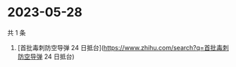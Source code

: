 # 2023-05-28

共 1 条

<!-- BEGIN -->
<!-- 最后更新时间 Sun May 28 2023 00:08:27 GMT+0800 (China Standard Time) -->

1. [首批毒刺防空导弹 24 日抵台](https://www.zhihu.com/search?q=首批毒刺防空导弹
   24 日抵台)

<!-- END -->
